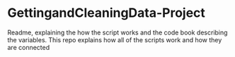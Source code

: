 # GettingandCleaningData-Project

Readme, explaining the how the script works and the code book describing the variables.
This repo explains how all of the scripts work and how they are connected
